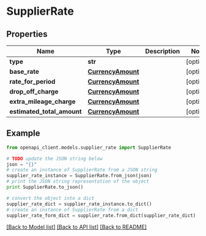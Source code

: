 # SupplierRate


## Properties
Name | Type | Description | Notes
------------ | ------------- | ------------- | -------------
**type** | **str** |  | [optional] 
**base_rate** | [**CurrencyAmount**](CurrencyAmount.md) |  | [optional] 
**rate_for_period** | [**CurrencyAmount**](CurrencyAmount.md) |  | [optional] 
**drop_off_charge** | [**CurrencyAmount**](CurrencyAmount.md) |  | [optional] 
**extra_mileage_charge** | [**CurrencyAmount**](CurrencyAmount.md) |  | [optional] 
**estimated_total_amount** | [**CurrencyAmount**](CurrencyAmount.md) |  | [optional] 

## Example

```python
from openapi_client.models.supplier_rate import SupplierRate

# TODO update the JSON string below
json = "{}"
# create an instance of SupplierRate from a JSON string
supplier_rate_instance = SupplierRate.from_json(json)
# print the JSON string representation of the object
print SupplierRate.to_json()

# convert the object into a dict
supplier_rate_dict = supplier_rate_instance.to_dict()
# create an instance of SupplierRate from a dict
supplier_rate_form_dict = supplier_rate.from_dict(supplier_rate_dict)
```
[[Back to Model list]](../README.md#documentation-for-models) [[Back to API list]](../README.md#documentation-for-api-endpoints) [[Back to README]](../README.md)


